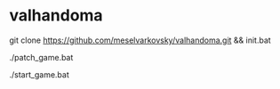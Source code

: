 # valhandoma

git clone https://github.com/meselvarkovsky/valhandoma.git && init.bat

./patch_game.bat

./start_game.bat
